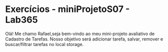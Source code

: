 # Exercícios - miniProjetoS07 - Lab365 

Olá! Me chamo Rafael,seja bem-vindo ao meu mini-projeto avaliativo de Cadastro de Tarefas. 
Nosso objetivo será adicionar tarefa, salvar, remover e buscar/filtrar tarefas no local storage.
